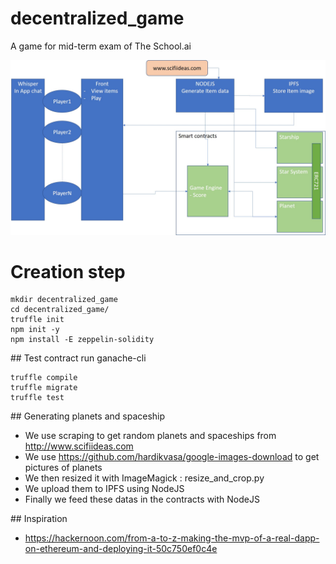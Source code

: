 # decentralized_game
A game for mid-term exam of The School.ai

![Architecture](./doc/architecture.jpg)


# Creation step
```
mkdir decentralized_game
cd decentralized_game/
truffle init
npm init -y
npm install -E zeppelin-solidity
```

## Test contract
run ganache-cli
```
truffle compile
truffle migrate
truffle test
```

## Generating planets and spaceship
- We use scraping to get random planets and spaceships from http://www.scifiideas.com
- We use https://github.com/hardikvasa/google-images-download to get pictures of planets
- We then resized it with ImageMagick : resize_and_crop.py
- We upload them to IPFS using NodeJS
- Finally we feed these datas in the contracts with NodeJS

## Inspiration
- https://hackernoon.com/from-a-to-z-making-the-mvp-of-a-real-dapp-on-ethereum-and-deploying-it-50c750ef0c4e
